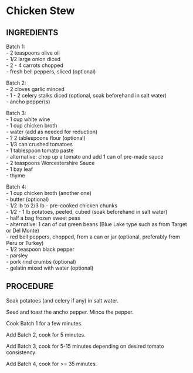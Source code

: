 # Chicken Stew    
  
## INGREDIENTS    
  
Batch 1:    
    - 2 teaspoons olive oil    
    - 1/2 large onion diced    
    - 2 - 4 carrots chopped    
    - fresh bell peppers, sliced (optional)   
      
Batch 2:    
    - 2 cloves garlic minced    
    - 1 - 2 celery stalks diced (optional, soak beforehand in salt water)  
    - ancho pepper(s)  
    
Batch 3:    
    - 1 cup white wine    
    - 1 cup chicken broth    
    - water (add as needed for reduction)    
    - ? 2 tablespoons flour (optional)  
    - 1/3 can crushed tomatoes    
    - 1 tablespoon tomato paste    
        - alternative: chop up a tomato and add 1 can of pre-made sauce  
    - 2 teaspoons Worcestershire Sauce    
    - 1 bay leaf    
    - thyme    
  
Batch 4:    
    - 1 cup chicken broth (another one)    
    - butter (optional)    
    - 1/2 lb to 2/3 lb - pre-cooked chicken chunks    
    - 1/2 - 1 lb potatoes, peeled, cubed (soak beforehand in salt water)  
    - half a bag frozen sweet peas    
        - alternative: 1 can of cut green beans (Blue Lake type such as from Target or Del Monte)  
    - red bell peppers, chopped, from a can or jar (optional, preferably from Peru or Turkey)  
    - 1/2 teaspoon black pepper    
    - parsley    
    - pork rind crumbs (optional)  
    - gelatin mixed with water (optional)  
  
## PROCEDURE    
  
Soak potatoes (and celery if any) in salt water.  

Seed and toast the ancho pepper. Mince the pepper.  
  
Cook Batch 1 for a few minutes.  

Add Batch 2, cook for 5 minutes.  

Add Batch 3, cook for 5-15 minutes depending on desired tomato consistency.  

Add Batch 4, cook for >= 35 minutes.  
  